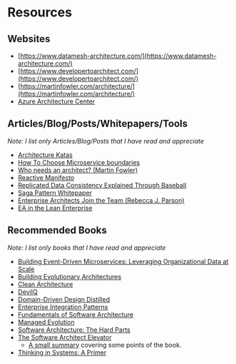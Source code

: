 # Resources

## Websites

* [https://www.datamesh-architecture.com/](https://www.datamesh-architecture.com/)
* [https://www.developertoarchitect.com/](https://www.developertoarchitect.com/)
* [https://martinfowler.com/architecture/](https://martinfowler.com/architecture/)
* [Azure Architecture Center](https://learn.microsoft.com/en-us/azure/architecture/)

## Articles/Blog/Posts/Whitepapers/Tools

*Note: I list only Articles/Blog/Posts that I have read and appreciate*

* [Architecture Katas](https://nealford.com/katas/)
* [How To Choose Microservice boundaries](https://www.linkedin.com/pulse/how-choose-microservices-boundaries-denis-baltor/)
* [Who needs an architect? (Martin Fowler)](https://martinfowler.com/ieeeSoftware/whoNeedsArchitect.pdf)
* [Reactive Manifesto](https://www.reactivemanifesto.org/)
* [Replicated Data Consistency Explained Through Baseball](./attachments/whitepaper-data-consistency-baseball.pdf)
* [Saga Pattern Whitepaper](./attachments/whitepaper-sagas.pdf)
* [Enterprise Architects Join the Team (Rebecca J. Parson)](https://martinfowler.com/ieeeSoftware/enterpriseArchitects.pdf)
* [EA in the Lean Enterprise](https://martinfowler.com/articles/ea-in-lean-enterprise.html)

## Recommended Books

*Note: I list only books that I have read and appreciate*

* [Building Event-Driven Microservices: Leveraging Organizational Data at Scale](https://www.oreilly.com/library/view/building-event-driven-microservices/9781492057888/)
* [Building Evolutionary Architectures](https://www.oreilly.com/library/view/building-evolutionary-architectures/9781491986356/)
* [Clean Architecture](https://www.amazon.com/dp/0134494164)
* [DeviIQ](https://deviq.com)
* [Domain-Driven Design Distilled](https://www.oreilly.com/library/view/domain-driven-design-distilled/9780134434964/)
* [Enterprise Integration Patterns](https://www.amazon.com/o/asin/0321200683/ref=nosim/enterpriseint-20)
* [Fundamentals of Software Architecture](https://fundamentalsofsoftwarearchitecture.com/)
* [Managed Evolution](https://link.springer.com/book/10.1007/978-3-642-01633-2)
* [Software Architecture: The Hard Parts](https://architecturethehardparts.com/)
* [The Software Architect Elevator](https://www.amazon.com/gp/product/1492077542/ref=as_li_tl)
    * [A small summary](https://martinfowler.com/articles/architect-elevator.html) covering some points of the book.
* [Thinking in Systems: A Primer](https://en.wikipedia.org/wiki/Thinking_In_Systems:_A_Primer)